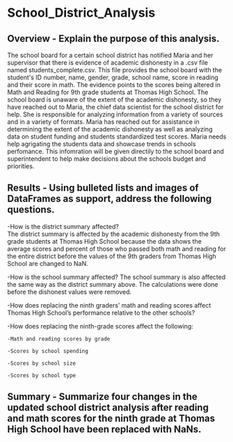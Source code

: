 # School_District_Analysis
## Overview - Explain the purpose of this analysis.
The school board for a certain school district has notified Maria and her supervisor that there is evidence of academic dishonesty in a .csv file named students_complete.csv. This file provides the school board with the student's ID number, name, gender, grade, school name, score in reading and their score in math. The evidence points to the scores being altered in Math and Reading for 9th grade students at Thomas High School. The school board is unaware of the extent of the academic dishonesty, so they have reached out to Maria, the chief data scientist for the school district for help. She is responsible for analyzing information from a variety of sources and in a variety of formats. Maria has reached out for assistance in determining the extent of the academic dishonesty as well as analyzing data on student funding and students standardized test scores. Maria needs help agrigating the students data and showcase trends in schools perfomance. This infomration will be given directily to the school board and superintendent to help make decisions about the schools budget and priorities. 

## Results - Using bulleted lists and images of DataFrames as support, address the following questions.
-How is the district summary affected?   
   The district summary is affected by the academic dishonesty from the 9th grade students at Thomas High School because the data shows the average scores and percent of those who passed both math and reading for the entire district before the values of the 9th graders from Thomas High School are changed to NaN. 

-How is the school summary affected?
   The school summary is also affected the same way as the district summary above. The calculations were done before the dishonest values were removed. 

-How does replacing the ninth graders’ math and reading scores affect Thomas High School’s performance relative to the other schools?

-How does replacing the ninth-grade scores affect the following:

    -Math and reading scores by grade

    -Scores by school spending

    -Scores by school size

    -Scores by school type


## Summary - Summarize four changes in the updated school district analysis after reading and math scores for the ninth grade at Thomas High School have been replaced with NaNs.

